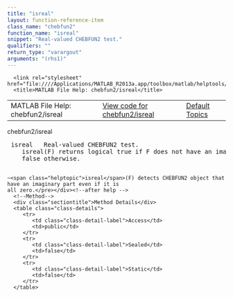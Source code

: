 ```yaml
---
title: "isreal"
layout: function-reference-item
class_name: "chebfun2"
function_name: "isreal"
snippet: "Real-valued CHEBFUN2 test."
qualifiers: ""
return_type: "varargout"
arguments: "(rhs1)"
---
```


<html>
   <head>
      <meta http-equiv="Content-Type" content="text/html; charset=utf-8">
   
      <link rel="stylesheet" href="file:////Applications/MATLAB_R2013a.app/toolbox/matlab/helptools/private/helpwin.css">
      <title>MATLAB File Help: chebfun2/isreal</title>
   </head>
   <body>
      <!--Single-page help-->
      <table border="0" cellspacing="0" width="100%">
         <tr class="subheader">
            <td class="headertitle">MATLAB File Help: chebfun2/isreal</td>
            <td class="subheader-left"><a href="matlab:edit chebfun2/isreal">View code for chebfun2/isreal</a></td>
            <td class="subheader-right"><a href="matlab:helpwin">Default Topics</a></td>
         </tr>
      </table>
      <div class="title">chebfun2/isreal</div>
      <div class="helptext"><pre><!--helptext --> <span class="helptopic">isreal</span>   Real-valued CHEBFUN2 test.
    <span class="helptopic">isreal</span>(F) returns logical true if F does not have an imaginary part and
    false otherwise.
   
    ~<span class="helptopic">isreal</span>(F) detects CHEBFUN2 object that have an imaginary part even if it is
    all zero.</pre></div><!--after help -->
      <!--Method-->
      <div class="sectiontitle">Method Details</div>
      <table class="class-details">
         <tr>
            <td class="class-detail-label">Access</td>
            <td>public</td>
         </tr>
         <tr>
            <td class="class-detail-label">Sealed</td>
            <td>false</td>
         </tr>
         <tr>
            <td class="class-detail-label">Static</td>
            <td>false</td>
         </tr>
      </table>
   </body>
</html>
